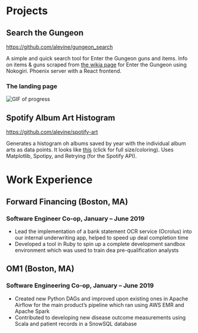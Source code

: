 # Projects

## Search the Gungeon

https://github.com/alevine/gungeon_search

A simple and quick search tool for Enter the Gungeon guns and items. Info on items & guns scraped from [the wikia page](http://enterthegungeon.gamepedia.com) for Enter the Gungeon using Nokogiri. Phoenix server with a React frontend.

### The landing page

![GIF of progress](https://i.imgur.com/wUO5W0v.gif)

## Spotify Album Art Histogram

https://github.com/alevine/spotify-art

Generates a histogram oh albums saved by year with the individual album arts as data points. It looks
like [this](https://i.ibb.co/stg0w7D/library.png) (click for full size/coloring). Uses Matplotlib, Spotipy, and
Retrying (for the Spotify API).

# Work Experience

## Forward Financing (Boston, MA)
### Software Engineer Co-op, January – June 2019
* Lead the implementation of a bank statement OCR service (Ocrolus) into our internal underwriting app, helped to speed up deal completion time
* Developed a tool in Ruby to spin up a complete development sandbox environment which was used to train dea pre-qualification analysts

## OM1 (Boston, MA)
### Software Engineering Co-op, January – June 2019
* Created new Python DAGs and improved upon existing ones in Apache Airflow for the main product’s pipeline which ran using AWS EMR and Apache Spark
* Contributed to developing new disease outcome measurements using Scala and patient records in a SnowSQL database
